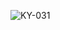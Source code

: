 ![KY-031](https://github.com/GgeraA/Links_AIOT/assets/142055522/8301aa4a-953f-4876-86f0-18bd80def7a1)
